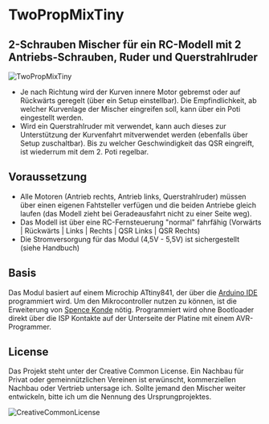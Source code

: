 # TwoPropMixTiny
## 2-Schrauben Mischer für ein RC-Modell mit 2 Antriebs-Schrauben, Ruder und Querstrahlruder
![TwoPropMixTiny](https://marcostoffers.github.io/twopropmixtiny_1.png)

- Je nach Richtung wird der Kurven innere Motor gebremst oder auf Rückwärts geregelt (über ein Setup einstellbar). Die Empfindlichkeit, ab welcher Kurvenlage der Mischer eingreifen soll, kann über ein Poti eingestellt werden.
- Wird ein Querstrahlruder mit verwendet, kann auch dieses zur Unterstützung der Kurvenfahrt mitverwendet werden (ebenfalls über Setup zuschaltbar). Bis zu welcher Geschwindigkeit das QSR eingreift, ist wiederrum mit dem 2. Poti regelbar.

## Voraussetzung
- Alle Motoren (Antrieb rechts, Antrieb links, Querstrahlruder) müssen über einen eigenen Fahtsteller verfügen und die beiden Antriebe gleich laufen (das Modell zieht bei Geradeausfahrt nicht zu einer Seite weg).
- Das Modell ist über eine RC-Fernsteuerung "normal" fahrfähig (Vorwärts | Rückwärts | Links | Rechts | QSR Links | QSR Rechts)
- Die Stromversorgung für das Modul (4,5V - 5,5V) ist sichergestellt (siehe Handbuch)

## Basis
Das Modul basiert auf einem Microchip ATtiny841, der über die [Arduino IDE](https://arduino.cc/) programmiert wird. Um den Mikrocontroller nutzen zu können, ist die Erweiterung von [Spence Konde](https://github.com/SpenceKonde/ATTinyCore) nötig. Programmiert wird ohne Bootloader direkt über die ISP Kontakte auf der Unterseite der Platine mit einem AVR-Programmer.

## License
Das Projekt steht unter der Creative Common License. Ein Nachbau für Privat oder gemeinnützlichen Vereinen ist erwünscht, kommerziellen Nachbau oder Vertrieb untersage ich. Sollte jemand den Mischer weiter entwickeln, bitte ich um die Nennung des Ursprungprojektes.

![CreativeCommonLicense](https://marcostoffers.github.io/cc.png)
